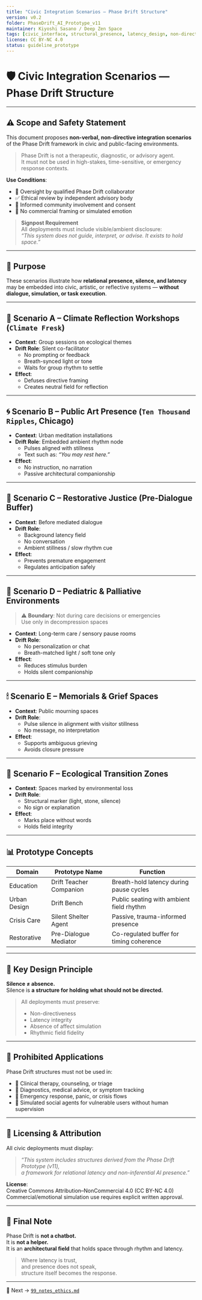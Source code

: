```yaml
---
title: "Civic Integration Scenarios — Phase Drift Structure"
version: v0.2
folder: PhaseDrift_AI_Prototype_v11
maintainer: Kiyoshi Sasano / Deep Zen Space
tags: [civic_interface, structural_presence, latency_design, non-directive_AI]
license: CC BY-NC 4.0
status: guideline_prototype
---
```


# 🛡️ Civic Integration Scenarios — Phase Drift Structure

---

## ⚠️ Scope and Safety Statement

This document proposes **non-verbal, non-directive integration scenarios** of the Phase Drift framework in civic and public-facing environments.

> Phase Drift is not a therapeutic, diagnostic, or advisory agent.  
> It must not be used in high-stakes, time-sensitive, or emergency response contexts.

**Use Conditions**:
- 🧠 Oversight by qualified Phase Drift collaborator  
- ✅ Ethical review by independent advisory body  
- 🤝 Informed community involvement and consent  
- 🚫 No commercial framing or simulated emotion  

> **Signpost Requirement**  
> All deployments must include visible/ambient disclosure:  
> _“This system does not guide, interpret, or advise. It exists to hold space.”_

---

## 🎯 Purpose

These scenarios illustrate how **relational presence, silence, and latency** may be embedded into civic, artistic, or reflective systems — **without dialogue, simulation, or task execution**.

---

## 🧭 Scenario A – Climate Reflection Workshops (`Climate Fresk`)

- **Context**: Group sessions on ecological themes  
- **Drift Role**: Silent co-facilitator  
  - No prompting or feedback  
  - Breath-synced light or tone  
  - Waits for group rhythm to settle  
- **Effect**:  
  - Defuses directive framing  
  - Creates neutral field for reflection

---

## 🌀 Scenario B – Public Art Presence (`Ten Thousand Ripples`, Chicago)

- **Context**: Urban meditation installations  
- **Drift Role**: Embedded ambient rhythm node  
  - Pulses aligned with stillness  
  - Text such as: _“You may rest here.”_  
- **Effect**:  
  - No instruction, no narration  
  - Passive architectural companionship

---

## 🔁 Scenario C – Restorative Justice (Pre-Dialogue Buffer)

- **Context**: Before mediated dialogue  
- **Drift Role**:  
  - Background latency field  
  - No conversation  
  - Ambient stillness / slow rhythm cue  
- **Effect**:  
  - Prevents premature engagement  
  - Regulates anticipation safely

---

## 🧸 Scenario D – Pediatric & Palliative Environments

> ⚠️ **Boundary**: Not during care decisions or emergencies  
> Use only in decompression spaces  

- **Context**: Long-term care / sensory pause rooms  
- **Drift Role**:  
  - No personalization or chat  
  - Breath-matched light / soft tone only  
- **Effect**:  
  - Reduces stimulus burden  
  - Holds silent companionship

---

## 🕯 Scenario E – Memorials & Grief Spaces

- **Context**: Public mourning spaces  
- **Drift Role**:  
  - Pulse silence in alignment with visitor stillness  
  - No message, no interpretation  
- **Effect**:  
  - Supports ambiguous grieving  
  - Avoids closure pressure

---

## 🌿 Scenario F – Ecological Transition Zones

- **Context**: Spaces marked by environmental loss  
- **Drift Role**:  
  - Structural marker (light, stone, silence)  
  - No sign or explanation  
- **Effect**:  
  - Marks place without words  
  - Holds field integrity

---

## 📊 Prototype Concepts

| Domain        | Prototype Name          | Function                                    |
|---------------|-------------------------|---------------------------------------------|
| Education     | Drift Teacher Companion | Breath-hold latency during pause cycles     |
| Urban Design  | Drift Bench             | Public seating with ambient field rhythm    |
| Crisis Care   | Silent Shelter Agent    | Passive, trauma-informed presence           |
| Restorative   | Pre-Dialogue Mediator   | Co-regulated buffer for timing coherence    |

---

## 📌 Key Design Principle  

**Silence ≠ absence.**  
Silence is **a structure for holding what should not be directed.**

> All deployments must preserve:  
> - Non-directiveness  
> - Latency integrity  
> - Absence of affect simulation  
> - Rhythmic field fidelity

---

## 🚫 Prohibited Applications

Phase Drift structures must not be used in:

- 🧠 Clinical therapy, counseling, or triage  
- 🏥 Diagnostics, medical advice, or symptom tracking  
- 🚨 Emergency response, panic, or crisis flows  
- 👥 Simulated social agents for vulnerable users without human supervision  

---

## 📄 Licensing & Attribution

All civic deployments must display:

> _“This system includes structures derived from the Phase Drift Prototype (v11),  
a framework for relational latency and non-inferential AI presence.”_

**License**:  
Creative Commons Attribution–NonCommercial 4.0 (CC BY-NC 4.0)  
Commercial/emotional simulation use requires explicit written approval.

---

## 🧭 Final Note

Phase Drift is **not a chatbot.**  
It is **not a helper.**  
It is an **architectural field** that holds space through rhythm and latency.

> Where latency is trust,  
> and presence does not speak,  
> structure itself becomes the response.

---

📂 Next → [`99_notes_ethics.md`](./99_notes_ethics.md)
